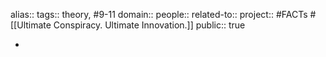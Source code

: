 alias::
tags:: theory, #9-11 
domain::
people::
related-to::
project:: #FACTs #[[Ultimate Conspiracy. Ultimate Innovation.]] 
public:: true

-